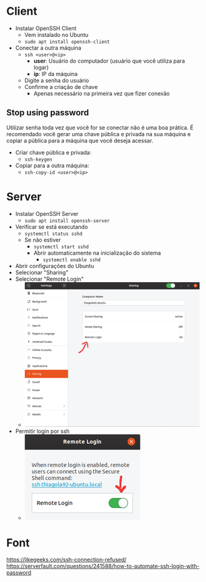 # Client
* Instalar OpenSSH Client  
  * Vem instalado no Ubuntu
  * `sudo apt install openssh-client`  
* Conectar a outra máquina
  * `ssh <user>@<ip>`  
    * **user**: Usuário do computador (usuário que você utiliza para logar)  
    * **ip**: IP da máquina  
  * Digite a senha do usuário
  * Confirme a criação de chave
    * Apenas necessário na primeira vez que fizer conexão
    
## Stop using password
Utilizar senha toda vez que você for se conectar não é uma boa prática. É recomendado você gerar uma chave pública e privada na sua máquina e copiar a pública para a máquina que você deseja acessar.  

* Criar chave pública e privada:  
  * `ssh-keygen`
* Copiar para a outra máquina:
  * `ssh-copy-id <user>@<ip>`

# Server
* Instalar OpenSSH Server  
  * `sudo apt install openssh-server`  
* Verificar se está executando
  * `systemctl status sshd`
  * Se não estiver
    * `systemctl start sshd`  
    * Abrir automaticamente na inicialização do sistema
      * `systemctl enable sshd`  
* Abrir configurações do Ubuntu
* Selecionar "Sharing"
* Selecionar "Remote Login"
  * ![Localização do Remote Login](ssh_01.png)  
* Permitir login por ssh
  * ![Remote Login ativado](ssh_02.png)  

# Font
https://likegeeks.com/ssh-connection-refused/  
https://serverfault.com/questions/241588/how-to-automate-ssh-login-with-password  
